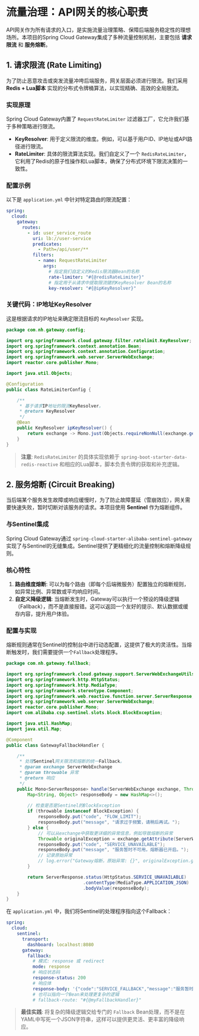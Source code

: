 # 流量治理：API网关的核心职责

API网关作为所有请求的入口，是实施流量治理策略、保障后端服务稳定性的理想场所。本项目的Spring Cloud Gateway集成了多种流量控制机制，主要包括 **请求限流** 和 **服务熔断**。

## 1. 请求限流 (Rate Limiting)

为了防止恶意攻击或突发流量冲垮后端服务，网关层面必须进行限流。我们采用 **Redis + Lua脚本** 实现的分布式令牌桶算法，以实现精确、高效的全局限流。

### 实现原理

Spring Cloud Gateway内置了 `RequestRateLimiter` 过滤器工厂，它允许我们基于多种策略进行限流。

-   **KeyResolver**: 用于定义限流的维度。例如，可以基于用户ID、IP地址或API路径进行限流。
-   **RateLimiter**: 具体的限流算法实现。我们自定义了一个 `RedisRateLimiter`，它利用了Redis的原子性操作和Lua脚本，确保了分布式环境下限流决策的一致性。

### 配置示例

以下是 `application.yml` 中针对特定路由的限流配置：

```yaml
spring:
  cloud:
    gateway:
      routes:
        - id: user_service_route
          uri: lb://user-service
          predicates:
            - Path=/api/user/**
          filters:
            - name: RequestRateLimiter
              args:
                # 指定我们自定义的Redis限流器Bean的名称
                rate-limiter: "#{@redisRateLimiter}" 
                # 指定用于从请求中提取限流键的KeyResolver Bean的名称
                key-resolver: "#{@ipKeyResolver}"
```

### 关键代码：IP地址KeyResolver

这是根据请求的IP地址来确定限流目标的 `KeyResolver` 实现。

```java
package com.nh.gateway.config;

import org.springframework.cloud.gateway.filter.ratelimit.KeyResolver;
import org.springframework.context.annotation.Bean;
import org.springframework.context.annotation.Configuration;
import org.springframework.web.server.ServerWebExchange;
import reactor.core.publisher.Mono;

import java.util.Objects;

@Configuration
public class RateLimiterConfig {

    /**
     * 基于请求IP地址的限流KeyResolver。
     * @return KeyResolver
     */
    @Bean
    public KeyResolver ipKeyResolver() {
        return exchange -> Mono.just(Objects.requireNonNull(exchange.getRequest().getRemoteAddress()).getHostString());
    }
}
```
> **注意**: `RedisRateLimiter` 的具体实现依赖于 `spring-boot-starter-data-redis-reactive` 和相应的Lua脚本，脚本负责令牌的获取和补充逻辑。

## 2. 服务熔断 (Circuit Breaking)

当后端某个服务发生故障或响应缓慢时，为了防止故障蔓延（雪崩效应），网关需要快速失败，暂时切断对该服务的请求。本项目使用 **Sentinel** 作为熔断组件。

### 与Sentinel集成

Spring Cloud Gateway通过 `spring-cloud-starter-alibaba-sentinel-gateway` 实现了与Sentinel的无缝集成。Sentinel提供了更精细化的流量控制和熔断降级规则。

### 核心特性

1.  **路由维度熔断**: 可以为每个路由（即每个后端微服务）配置独立的熔断规则，如异常比例、异常数或平均响应时间。
2.  **自定义降级逻辑**: 当熔断发生时，Gateway可以执行一个预设的降级逻辑（Fallback），而不是直接报错。这可以返回一个友好的提示、默认数据或缓存内容，提升用户体验。

### 配置与实现

熔断规则通常在Sentinel的控制台中进行动态配置，这提供了极大的灵活性。当熔断触发时，我们需要提供一个`Fallback`处理程序。

```java
package com.nh.gateway.fallback;

import org.springframework.cloud.gateway.support.ServerWebExchangeUtils;
import org.springframework.http.HttpStatus;
import org.springframework.http.MediaType;
import org.springframework.stereotype.Component;
import org.springframework.web.reactive.function.server.ServerResponse;
import org.springframework.web.server.ServerWebExchange;
import reactor.core.publisher.Mono;
import com.alibaba.csp.sentinel.slots.block.BlockException;

import java.util.HashMap;
import java.util.Map;

@Component
public class GatewayFallbackHandler {

    /**
     * 处理Sentinel网关限流和熔断的统一Fallback。
     * @param exchange ServerWebExchange
     * @param throwable 异常
     * @return 响应
     */
    public Mono<ServerResponse> handle(ServerWebExchange exchange, Throwable throwable) {
        Map<String, Object> responseBody = new HashMap<>();
        
        // 检查是否是Sentinel的BlockException
        if (throwable instanceof BlockException) {
            responseBody.put("code", "FLOW_LIMIT");
            responseBody.put("message", "请求过于频繁，请稍后再试。");
        } else {
            // 可以从exchange中获取更详细的异常信息，例如导致熔断的异常
            Throwable originalException = exchange.getAttribute(ServerWebExchangeUtils.CIRCUITBREAKER_EXECUTION_EXCEPTION_ATTR);
            responseBody.put("code", "SERVICE_UNAVAILABLE");
            responseBody.put("message", "服务暂时不可用，熔断器已开启。");
            // 记录原始异常
            // log.error("Gateway熔断，原始异常: {}", originalException.getMessage());
        }

        return ServerResponse.status(HttpStatus.SERVICE_UNAVAILABLE)
                             .contentType(MediaType.APPLICATION_JSON)
                             .bodyValue(responseBody);
    }
}
```

在 `application.yml` 中，我们将Sentinel的处理程序指向这个Fallback：

```yaml
spring:
  cloud:
    sentinel:
      transport:
        dashboard: localhost:8080
      gateway:
        fallback:
          # 模式: response 或 redirect
          mode: response 
          # 响应状态码
          response-status: 200 
          # 响应体
          response-body: '{"code":"SERVICE_FALLBACK","message":"服务暂时不可用"}'
          # 也可以指向一个Bean来处理更复杂的逻辑
          # fallback-route: "#{@myFallbackHandler}"
```
> **最佳实践**: 将复杂的降级逻辑交给专门的 `Fallback` Bean处理，而不是在YAML中写死一个JSON字符串，这样可以提供更灵活、更丰富的降级响应。 